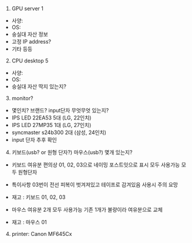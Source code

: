 1. GPU server 1
- 사양: 
- OS:
- 숭실대 자산 정보 
- 고정 IP address?
- 기타 등등 

2. CPU desktop 5
- 사양: 
- OS:
- 숭실대 자산 딱지 있는지? 

3. monitor?
- 몇인치? 브랜드? input단자 무엇무엇 있는지?
- IPS LED 22EA53 5대 (LG, 22인치)
- IPS LED 27MP35 1대 (LG, 27인치)
- syncmaster s24b300 2대 (삼성, 24인치)
- input 단자 추후 확인

4. 키보드(usb? or 원형 단자?) 마우스(usb?) 몇개 있는지? 
- 키보드 여유분 편의상 01, 02, 03으로 네이밍 포스트잇으로 표시 모두 사용가능 모두 원형단자
- 특이사항 03번이 전선 피복이 벗겨져있고 테이프로 감겨있음 사용시 주의 요망
- 재고 : 키보드 01, 02, 03

- 마우스 여유분 2개 모두 사용가능 기존 1개가 불량이라 여유분으로 교체 
- 재고 : 마우스 01 

4. printer: Canon MF645Cx
